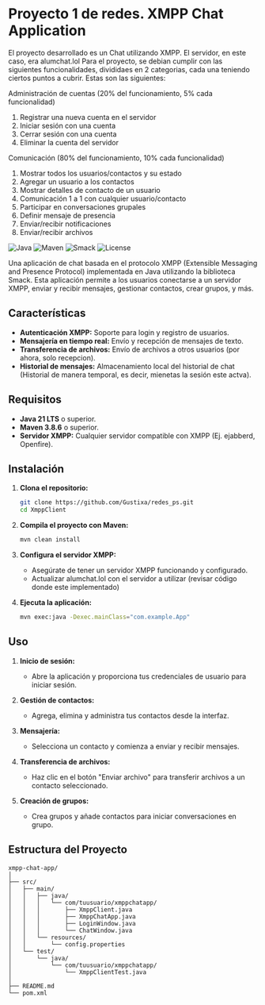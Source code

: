 # Proyecto 1 de redes. XMPP Chat Application

El proyecto desarrollado es un Chat utilizando XMPP. El servidor, en este caso, era alumchat.lol
Para el proyecto, se debian cumplir con las siguientes funcionalidades, divididaes en 2 categorias,
cada una teniendo ciertos puntos a cubrir. Estas son las siguientes:

Administración de cuentas (20% del funcionamiento, 5% cada funcionalidad)
1) Registrar una nueva cuenta en el servidor
2) Iniciar sesión con una cuenta
3) Cerrar sesión con una cuenta
4) Eliminar la cuenta del servidor

Comunicación (80% del funcionamiento, 10% cada funcionalidad)
1) Mostrar todos los usuarios/contactos y su estado
2) Agregar un usuario a los contactos
3) Mostrar detalles de contacto de un usuario
4) Comunicación 1 a 1 con cualquier usuario/contacto
5) Participar en conversaciones grupales
6) Definir mensaje de presencia
7) Enviar/recibir notificaciones
8) Enviar/recibir archivos


![Java](https://img.shields.io/badge/Java-21-orange)
![Maven](https://img.shields.io/badge/Maven-3.8.6-blue)
![Smack](https://img.shields.io/badge/Smack-4.4.4-green)
![License](https://img.shields.io/badge/License-MIT-yellow)

Una aplicación de chat basada en el protocolo XMPP (Extensible Messaging and Presence Protocol) implementada en Java utilizando la biblioteca Smack. Esta aplicación permite a los usuarios conectarse a un servidor XMPP, enviar y recibir mensajes, gestionar contactos, crear grupos, y más.

## Características

- **Autenticación XMPP:** Soporte para login y registro de usuarios.
- **Mensajería en tiempo real:** Envío y recepción de mensajes de texto.
- **Transferencia de archivos:** Envío de archivos a otros usuarios (por ahora, solo recepcion).
- **Historial de mensajes:** Almacenamiento local del historial de chat (Historial de manera temporal, es decir, mienetas la sesión este actva).

## Requisitos

- **Java 21 LTS** o superior.
- **Maven 3.8.6** o superior.
- **Servidor XMPP:** Cualquier servidor compatible con XMPP (Ej. ejabberd, Openfire).

## Instalación

1. **Clona el repositorio:**

    ```bash
    git clone https://github.com/Gustixa/redes_ps.git
    cd XmppClient
    ```

2. **Compila el proyecto con Maven:**

    ```bash
    mvn clean install
    ```

3. **Configura el servidor XMPP:**
   - Asegúrate de tener un servidor XMPP funcionando y configurado.
   - Actualizar alumchat.lol con el servidor a utilizar (revisar código donde este implementado)

4. **Ejecuta la aplicación:**

    ```bash
    mvn exec:java -Dexec.mainClass="com.example.App"
    ```

## Uso

1. **Inicio de sesión:**
   - Abre la aplicación y proporciona tus credenciales de usuario para iniciar sesión.

2. **Gestión de contactos:**
   - Agrega, elimina y administra tus contactos desde la interfaz.

3. **Mensajería:**
   - Selecciona un contacto y comienza a enviar y recibir mensajes.

4. **Transferencia de archivos:**
   - Haz clic en el botón "Enviar archivo" para transferir archivos a un contacto seleccionado.

5. **Creación de grupos:**
   - Crea grupos y añade contactos para iniciar conversaciones en grupo.

## Estructura del Proyecto

```plaintext
xmpp-chat-app/
│
├── src/
│   ├── main/
│   │   ├── java/
│   │   │   └── com/tuusuario/xmppchatapp/
│   │   │       ├── XmppClient.java
│   │   │       ├── XmppChatApp.java
│   │   │       ├── LoginWindow.java
│   │   │       └── ChatWindow.java
│   │   └── resources/
│   │       └── config.properties
│   └── test/
│       └── java/
│           └── com/tuusuario/xmppchatapp/
│               └── XmppClientTest.java
│
├── README.md
└── pom.xml

